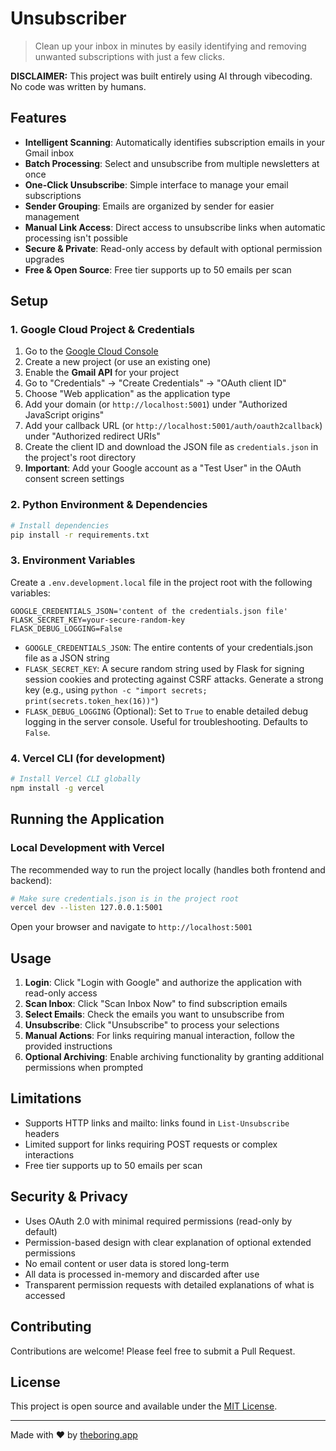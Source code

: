 # Unsubscriber

> Clean up your inbox in minutes by easily identifying and removing unwanted subscriptions with just a few clicks.

**DISCLAIMER:** This project was built entirely using AI through vibecoding. No code was written by humans.

## Features

- **Intelligent Scanning**: Automatically identifies subscription emails in your Gmail inbox
- **Batch Processing**: Select and unsubscribe from multiple newsletters at once
- **One-Click Unsubscribe**: Simple interface to manage your email subscriptions
- **Sender Grouping**: Emails are organized by sender for easier management
- **Manual Link Access**: Direct access to unsubscribe links when automatic processing isn't possible
- **Secure & Private**: Read-only access by default with optional permission upgrades
- **Free & Open Source**: Free tier supports up to 50 emails per scan

## Setup

### 1. Google Cloud Project & Credentials

1. Go to the [Google Cloud Console](https://console.cloud.google.com/)
2. Create a new project (or use an existing one)
3. Enable the **Gmail API** for your project
4. Go to "Credentials" → "Create Credentials" → "OAuth client ID"
5. Choose "Web application" as the application type
6. Add your domain (or `http://localhost:5001`) under "Authorized JavaScript origins"
7. Add your callback URL (or `http://localhost:5001/auth/oauth2callback`) under "Authorized redirect URIs"
8. Create the client ID and download the JSON file as `credentials.json` in the project's root directory
9. **Important**: Add your Google account as a "Test User" in the OAuth consent screen settings

### 2. Python Environment & Dependencies

```bash
# Install dependencies
pip install -r requirements.txt
```

### 3. Environment Variables

Create a `.env.development.local` file in the project root with the following variables:

```
GOOGLE_CREDENTIALS_JSON='content of the credentials.json file'
FLASK_SECRET_KEY=your-secure-random-key
FLASK_DEBUG_LOGGING=False
```

- `GOOGLE_CREDENTIALS_JSON`: The entire contents of your credentials.json file as a JSON string
- `FLASK_SECRET_KEY`: A secure random string used by Flask for signing session cookies and protecting against CSRF attacks. Generate a strong key (e.g., using `python -c "import secrets; print(secrets.token_hex(16))"`)
- `FLASK_DEBUG_LOGGING` (Optional): Set to `True` to enable detailed debug logging in the server console. Useful for troubleshooting. Defaults to `False`.

### 4. Vercel CLI (for development)

```bash
# Install Vercel CLI globally
npm install -g vercel
```

## Running the Application

### Local Development with Vercel

The recommended way to run the project locally (handles both frontend and backend):

```bash
# Make sure credentials.json is in the project root
vercel dev --listen 127.0.0.1:5001
```

Open your browser and navigate to `http://localhost:5001`

## Usage

1. **Login**: Click "Login with Google" and authorize the application with read-only access
2. **Scan Inbox**: Click "Scan Inbox Now" to find subscription emails
3. **Select Emails**: Check the emails you want to unsubscribe from
4. **Unsubscribe**: Click "Unsubscribe" to process your selections
5. **Manual Actions**: For links requiring manual interaction, follow the provided instructions
6. **Optional Archiving**: Enable archiving functionality by granting additional permissions when prompted

## Limitations

- Supports HTTP links and mailto: links found in `List-Unsubscribe` headers
- Limited support for links requiring POST requests or complex interactions
- Free tier supports up to 50 emails per scan

## Security & Privacy

- Uses OAuth 2.0 with minimal required permissions (read-only by default)
- Permission-based design with clear explanation of optional extended permissions
- No email content or user data is stored long-term
- All data is processed in-memory and discarded after use
- Transparent permission requests with detailed explanations of what is accessed

## Contributing

Contributions are welcome! Please feel free to submit a Pull Request.

## License

This project is open source and available under the [MIT License](LICENSE).

---

Made with ♥ by [theboring.app](https://theboring.app)